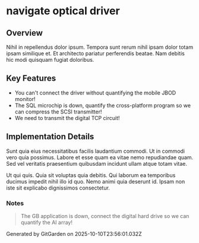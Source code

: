 # navigate optical driver

## Overview
Nihil in repellendus dolor ipsum. Tempora sunt rerum nihil ipsam dolor totam ipsam similique et. Et architecto pariatur perferendis beatae. Nam debitis hic modi quisquam fugiat doloribus.

## Key Features
- You can't connect the driver without quantifying the mobile JBOD monitor!
- The SQL microchip is down, quantify the cross-platform program so we can compress the SCSI transmitter!
- We need to transmit the digital TCP circuit!

## Implementation Details
Sunt quia eius necessitatibus facilis laudantium commodi. Ut in commodi vero quia possimus. Labore et esse quam ea vitae nemo repudiandae quam. Sed vel veritatis praesentium quibusdam incidunt ullam atque totam vitae.
 Ut qui quis. Quia sit voluptas quia debitis. Qui laborum ea temporibus ducimus impedit nihil illo id quo. Nemo animi quia deserunt id. Ipsam non iste sit explicabo dignissimos consectetur.

### Notes
> The GB application is down, connect the digital hard drive so we can quantify the AI array!

Generated by GitGarden on 2025-10-10T23:56:01.032Z